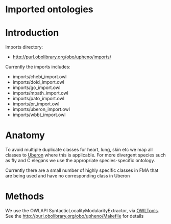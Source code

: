 # Imported ontologies

# Introduction #

Imports directory:

  * http://purl.obolibrary.org/obo/upheno/imports/

Currently the imports includes:

  * imports/chebi\_import.owl
  * imports/doid\_import.owl
  * imports/go\_import.owl
  * imports/mpath\_import.owl
  * imports/pato\_import.owl
  * imports/pr\_import.owl
  * imports/uberon\_import.owl
  * imports/wbbt\_import.owl

# Anatomy #

To avoid multiple duplicate classes for heart, lung, skin etc we map all classes to [Uberon](Uberon.md) where this is applicable. For more divergent species such as fly and C elegans we use the appropriate species-specific ontology.

Currently there are a small number of highly specific classes in FMA that are being used and have no corresponding class in Uberon

# Methods #

We use the OWLAPI SyntacticLocalityModularityExtractor, via [OWLTools](OWLTools.md). See the http://purl.obolibrary.org/obo/upheno/Makefile for details